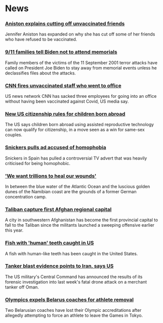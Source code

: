 # News
### [Aniston explains cutting off unvaccinated friends](https://www.bbc.com/news/entertainment-arts-58112957)
Jennifer Aniston has expanded on why she has cut off some of her friends who have refused to be vaccinated.
### [9/11 families tell Biden not to attend memorials](https://www.bbc.com/news/world-us-canada-58121267)
Family members of the victims of the 11 September 2001 terror attacks have called on President Joe Biden to stay away from memorial events unless he declassifies files about the attacks.
### [CNN fires unvaccinated staff who went to office](https://www.bbc.com/news/world-us-canada-58112125)
US news network CNN has sacked three employees for going into an office without having been vaccinated against Covid, US media say. 
### [New US citizenship rules for children born abroad](https://www.bbc.com/news/world-us-canada-58123371)
The US says children born abroad using assisted reproductive technology can now qualify for citizenship, in a move seen as a win for same-sex couples.
### [Snickers pulls ad accused of homophobia](https://www.bbc.com/news/world-europe-58120598)
Snickers in Spain has pulled a controversial TV advert that was heavily criticised for being homophobic.
### ['We want trillions to heal our wounds'](https://www.bbc.com/news/world-africa-57961151)
In between the blue water of the Atlantic Ocean and the luscious golden dunes of the Namibian coast are the grounds of a former German concentration camp. 
### [Taliban capture first Afghan regional capital](https://www.bbc.com/news/world-asia-58119886)
A city in southwestern Afghanistan has become the first provincial capital to fall to the Taliban since the militants launched a sweeping offensive earlier this year.
### [Fish with 'human' teeth caught in US](https://www.bbc.com/news/world-us-canada-58105044)
A fish with human-like teeth has been caught in the United States.
### [Tanker blast evidence points to Iran, says US](https://www.bbc.com/news/world-middle-east-58124489)
The US military's Central Command has announced the results of its forensic investigation into last week's fatal drone attack on a merchant tanker off Oman. 
### [Olympics expels Belarus coaches for athlete removal](https://www.bbc.com/news/world-europe-58095558)
Two Belarusian coaches have lost their Olympic accreditations after allegedly attempting to force an athlete to leave the Games in Tokyo.
